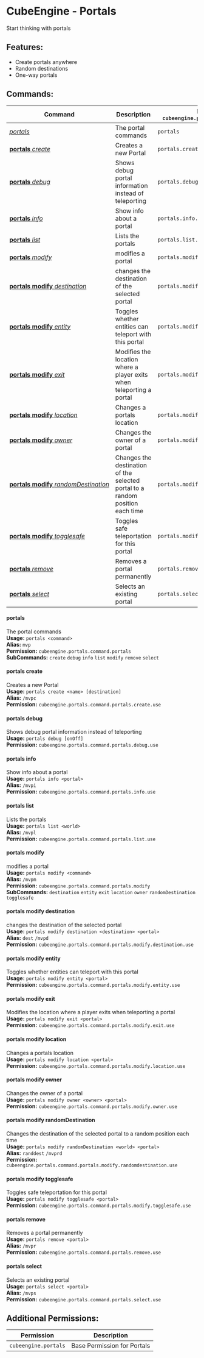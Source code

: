 # CubeEngine - Portals
Start thinking with portals

## Features:
 - Create portals anywhere
 - Random destinations
 - One-way portals

## Commands:

| Command | Description | Permission<br>`cubeengine.portals.command.<perm>` |
| --- | --- | --- |
| [*portals*](#portals) | The portal commands | `portals` |
| [**portals**&nbsp;*create*](#portals&nbsp;create) | Creates a new Portal | `portals.create.use` |
| [**portals**&nbsp;*debug*](#portals&nbsp;debug) | Shows debug portal information instead of teleporting | `portals.debug.use` |
| [**portals**&nbsp;*info*](#portals&nbsp;info) | Show info about a portal | `portals.info.use` |
| [**portals**&nbsp;*list*](#portals&nbsp;list) | Lists the portals | `portals.list.use` |
| [**portals**&nbsp;*modify*](#portals&nbsp;modify) | modifies a portal | `portals.modify` |
| [**portals**&nbsp;**modify**&nbsp;*destination*](#portals&nbsp;modify&nbsp;destination) | changes the destination of the selected portal | `portals.modify.destination.use` |
| [**portals**&nbsp;**modify**&nbsp;*entity*](#portals&nbsp;modify&nbsp;entity) | Toggles whether entities can teleport with this portal | `portals.modify.entity.use` |
| [**portals**&nbsp;**modify**&nbsp;*exit*](#portals&nbsp;modify&nbsp;exit) | Modifies the location where a player exits when teleporting a portal | `portals.modify.exit.use` |
| [**portals**&nbsp;**modify**&nbsp;*location*](#portals&nbsp;modify&nbsp;location) | Changes a portals location | `portals.modify.location.use` |
| [**portals**&nbsp;**modify**&nbsp;*owner*](#portals&nbsp;modify&nbsp;owner) | Changes the owner of a portal | `portals.modify.owner.use` |
| [**portals**&nbsp;**modify**&nbsp;*randomDestination*](#portals&nbsp;modify&nbsp;randomdestination) | Changes the destination of the selected portal to a random position each time | `portals.modify.randomdestination.use` |
| [**portals**&nbsp;**modify**&nbsp;*togglesafe*](#portals&nbsp;modify&nbsp;togglesafe) | Toggles safe teleportation for this portal | `portals.modify.togglesafe.use` |
| [**portals**&nbsp;*remove*](#portals&nbsp;remove) | Removes a portal permanently | `portals.remove.use` |
| [**portals**&nbsp;*select*](#portals&nbsp;select) | Selects an existing portal | `portals.select.use` |

#### portals  
The portal commands  
**Usage:** `portals <command>`  
**Alias:** `mvp`  
**Permission:** `cubeengine.portals.command.portals`  
**SubCommands:** `create` `debug` `info` `list` `modify` `remove` `select`  

#### portals&nbsp;create  
Creates a new Portal  
**Usage:** `portals create <name> [destination]`  
**Alias:** `/mvpc`  
**Permission:** `cubeengine.portals.command.portals.create.use`  
  

#### portals&nbsp;debug  
Shows debug portal information instead of teleporting  
**Usage:** `portals debug [onOff]`  
**Permission:** `cubeengine.portals.command.portals.debug.use`  
  

#### portals&nbsp;info  
Show info about a portal  
**Usage:** `portals info <portal>`  
**Alias:** `/mvpi`  
**Permission:** `cubeengine.portals.command.portals.info.use`  
  

#### portals&nbsp;list  
Lists the portals  
**Usage:** `portals list <world>`  
**Alias:** `/mvpl`  
**Permission:** `cubeengine.portals.command.portals.list.use`  
  

#### portals&nbsp;modify  
modifies a portal  
**Usage:** `portals modify <command>`  
**Alias:** `/mvpm`  
**Permission:** `cubeengine.portals.command.portals.modify`  
**SubCommands:** `destination` `entity` `exit` `location` `owner` `randomDestination` `togglesafe`  

#### portals&nbsp;modify&nbsp;destination  
changes the destination of the selected portal  
**Usage:** `portals modify destination <destination> <portal>`  
**Alias:** `dest` `/mvpd`  
**Permission:** `cubeengine.portals.command.portals.modify.destination.use`  
  

#### portals&nbsp;modify&nbsp;entity  
Toggles whether entities can teleport with this portal  
**Usage:** `portals modify entity <portal>`  
**Permission:** `cubeengine.portals.command.portals.modify.entity.use`  
  

#### portals&nbsp;modify&nbsp;exit  
Modifies the location where a player exits when teleporting a portal  
**Usage:** `portals modify exit <portal>`  
**Permission:** `cubeengine.portals.command.portals.modify.exit.use`  
  

#### portals&nbsp;modify&nbsp;location  
Changes a portals location  
**Usage:** `portals modify location <portal>`  
**Permission:** `cubeengine.portals.command.portals.modify.location.use`  
  

#### portals&nbsp;modify&nbsp;owner  
Changes the owner of a portal  
**Usage:** `portals modify owner <owner> <portal>`  
**Permission:** `cubeengine.portals.command.portals.modify.owner.use`  
  

#### portals&nbsp;modify&nbsp;randomDestination  
Changes the destination of the selected portal to a random position each time  
**Usage:** `portals modify randomDestination <world> <portal>`  
**Alias:** `randdest` `/mvprd`  
**Permission:** `cubeengine.portals.command.portals.modify.randomdestination.use`  
  

#### portals&nbsp;modify&nbsp;togglesafe  
Toggles safe teleportation for this portal  
**Usage:** `portals modify togglesafe <portal>`  
**Permission:** `cubeengine.portals.command.portals.modify.togglesafe.use`  
  

#### portals&nbsp;remove  
Removes a portal permanently  
**Usage:** `portals remove <portal>`  
**Alias:** `/mvpr`  
**Permission:** `cubeengine.portals.command.portals.remove.use`  
  

#### portals&nbsp;select  
Selects an existing portal  
**Usage:** `portals select <portal>`  
**Alias:** `/mvps`  
**Permission:** `cubeengine.portals.command.portals.select.use`  
  

## Additional Permissions:

| Permission | Description |
| --- | --- |
| `cubeengine.portals` | Base Permission for Portals |